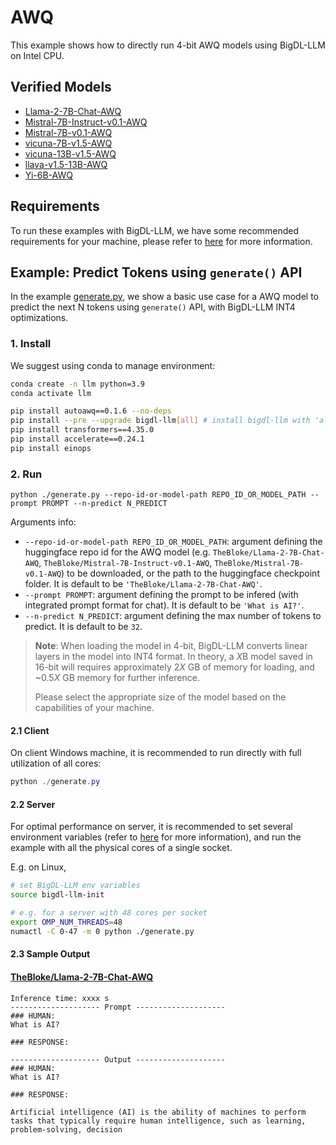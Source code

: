 # AWQ

This example shows how to directly run 4-bit AWQ models using BigDL-LLM on Intel CPU.

## Verified Models

- [Llama-2-7B-Chat-AWQ](https://huggingface.co/TheBloke/Llama-2-7B-Chat-AWQ)
- [Mistral-7B-Instruct-v0.1-AWQ](https://huggingface.co/TheBloke/Mistral-7B-Instruct-v0.1-AWQ)
- [Mistral-7B-v0.1-AWQ](https://huggingface.co/TheBloke/Mistral-7B-v0.1-AWQ)
- [vicuna-7B-v1.5-AWQ](https://huggingface.co/TheBloke/vicuna-7B-v1.5-AWQ)
- [vicuna-13B-v1.5-AWQ](https://huggingface.co/TheBloke/vicuna-13B-v1.5-AWQ)
- [llava-v1.5-13B-AWQ](https://huggingface.co/TheBloke/llava-v1.5-13B-AWQ)
- [Yi-6B-AWQ](https://huggingface.co/TheBloke/Yi-6B-AWQ)

## Requirements

To run these examples with BigDL-LLM, we have some recommended requirements for your machine, please refer to [here](../../../README.md#system-support) for more information.

## Example: Predict Tokens using `generate()` API

In the example [generate.py](./generate.py), we show a basic use case for a AWQ model to predict the next N tokens using `generate()` API, with BigDL-LLM INT4 optimizations.

### 1. Install

We suggest using conda to manage environment:

```bash
conda create -n llm python=3.9
conda activate llm

pip install autoawq==0.1.6 --no-deps
pip install --pre --upgrade bigdl-llm[all] # install bigdl-llm with 'all' option
pip install transformers==4.35.0
pip install accelerate==0.24.1
pip install einops
```

### 2. Run

```
python ./generate.py --repo-id-or-model-path REPO_ID_OR_MODEL_PATH --prompt PROMPT --n-predict N_PREDICT
```

Arguments info:

- `--repo-id-or-model-path REPO_ID_OR_MODEL_PATH`: argument defining the huggingface repo id for the AWQ model (e.g. `TheBloke/Llama-2-7B-Chat-AWQ`, `TheBloke/Mistral-7B-Instruct-v0.1-AWQ`, `TheBloke/Mistral-7B-v0.1-AWQ`) to be downloaded, or the path to the huggingface checkpoint folder. It is default to be `'TheBloke/Llama-2-7B-Chat-AWQ'`.
- `--prompt PROMPT`: argument defining the prompt to be infered (with integrated prompt format for chat). It is default to be `'What is AI?'`.
- `--n-predict N_PREDICT`: argument defining the max number of tokens to predict. It is default to be `32`.

> **Note**: When loading the model in 4-bit, BigDL-LLM converts linear layers in the model into INT4 format. In theory, a *X*B model saved in 16-bit will requires approximately 2*X* GB of memory for loading, and ~0.5*X* GB memory for further inference.
>
> Please select the appropriate size of the model based on the capabilities of your machine.

#### 2.1 Client

On client Windows machine, it is recommended to run directly with full utilization of all cores:

```powershell
python ./generate.py 
```

#### 2.2 Server

For optimal performance on server, it is recommended to set several environment variables (refer to [here](../README.md#best-known-configuration-on-linux) for more information), and run the example with all the physical cores of a single socket.

E.g. on Linux,

```bash
# set BigDL-LLM env variables
source bigdl-llm-init

# e.g. for a server with 48 cores per socket
export OMP_NUM_THREADS=48
numactl -C 0-47 -m 0 python ./generate.py
```

#### 2.3 Sample Output

#### [TheBloke/Llama-2-7B-Chat-AWQ](https://huggingface.co/TheBloke/Llama-2-7B-Chat-AWQ)

```log
Inference time: xxxx s
-------------------- Prompt --------------------
### HUMAN:
What is AI?

### RESPONSE:

-------------------- Output --------------------
### HUMAN:
What is AI?

### RESPONSE:

Artificial intelligence (AI) is the ability of machines to perform tasks that typically require human intelligence, such as learning, problem-solving, decision
```
